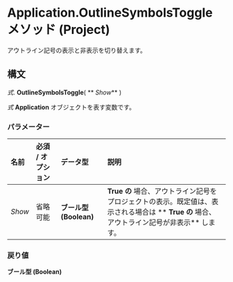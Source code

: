 
# Application.OutlineSymbolsToggle メソッド (Project)

アウトライン記号の表示と非表示を切り替えます。


## 構文

 _式_. **OutlineSymbolsToggle**( ** _Show_** )

 _式_ **Application** オブジェクトを表す変数です。


### パラメーター



|**名前**|**必須 / オプション**|**データ型**|**説明**|
|:-----|:-----|:-----|:-----|
| _Show_|省略可能|**ブール型 (Boolean)**|**True の** 場合、アウトライン記号をプロジェクトの表示。既定値は、表示される場合は ** **True の** 場合、アウトライン記号が非表示** します。|

### 戻り値

 **ブール型 (Boolean)**

